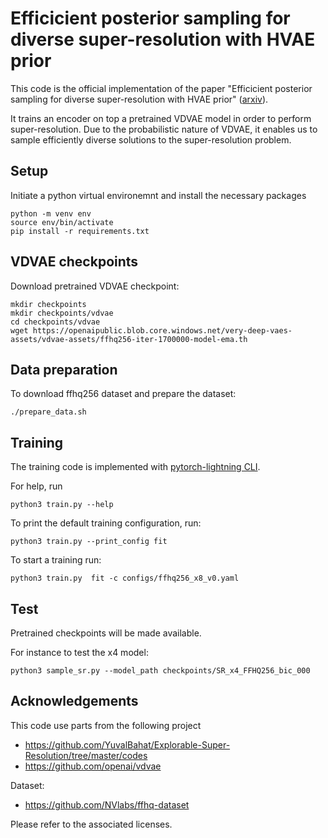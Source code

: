 # Efficicient posterior sampling for diverse super-resolution with HVAE prior

This code is the official implementation of the paper "Efficicient posterior sampling for diverse super-resolution with HVAE prior" ([arxiv](https://arxiv.org/abs/2205.10347)).

It trains an encoder on top a pretrained VDVAE model in order to perform super-resolution. Due to the probabilistic nature of VDVAE, it enables us to sample efficiently diverse solutions to the super-resolution problem.

## Setup
Initiate a python virtual environemnt and install the necessary packages
```
python -m venv env
source env/bin/activate
pip install -r requirements.txt 
```

## VDVAE checkpoints
Download pretrained VDVAE checkpoint:
```
mkdir checkpoints
mkdir checkpoints/vdvae
cd checkpoints/vdvae
wget https://openaipublic.blob.core.windows.net/very-deep-vaes-assets/vdvae-assets/ffhq256-iter-1700000-model-ema.th
```

## Data preparation
To download ffhq256 dataset and prepare the dataset:
```
./prepare_data.sh
```

## Training
The training code is implemented with [pytorch-lightning CLI](https://lightning.ai/docs/pytorch/stable/cli/lightning_cli.html).

For help, run
```
python3 train.py --help
```

To print the default training configuration, run:
```
python3 train.py --print_config fit
```

To start a training run:
```
python3 train.py  fit -c configs/ffhq256_x8_v0.yaml
```




## Test
Pretrained checkpoints will be made available.


For instance to test the x4 model: 
```
python3 sample_sr.py --model_path checkpoints/SR_x4_FFHQ256_bic_000
```
## Acknowledgements

This code use parts from the following project
- https://github.com/YuvalBahat/Explorable-Super-Resolution/tree/master/codes
- https://github.com/openai/vdvae


Dataset:
- https://github.com/NVlabs/ffhq-dataset

Please refer to the associated licenses.